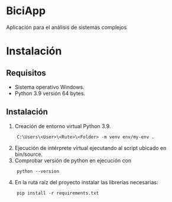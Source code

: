 # BiciApp
Aplicación para el análisis de sistemas complejos

# Instalación

## Requisitos

- Sistema operativo Windows.
- Python 3.9 versión 64 bytes.

## Instalación

1. Creación de entorno virtual Python 3.9.
```
	C:\Users\<User>\<Rute>\<Folder> -m venv env/my-env .
```

2. Ejecución de intérprete virtual ejecutando al script ubicado en bin/source.
3. Comprobar versión de python en ejecución con
```
	python --version
```
4. En la ruta raiz del proyecto instalar las librerías necesarias:
```
	pip install -r requirements.txt
```